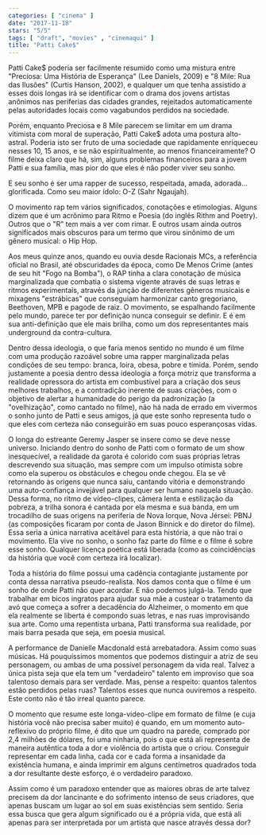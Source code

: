 ```yaml
---
categories: [ "cinema" ]
date: "2017-11-18"
stars: "5/5"
tags: [ "draft", "movies" , "cinemaqui" ]
title: "Patti Cake$"
---
```

Patti Cake$ poderia ser facilmente resumido como uma mistura entre "Preciosa: Uma História de Esperança" (Lee Daniels, 2009) e "8 Mile: Rua das Ilusões" (Curtis Hanson, 2002), e qualquer um que tenha assistido a esses dois longas irá se identificar com o drama dos jovens artistas anônimos nas periferias das cidades grandes, rejeitados automaticamente pelas autoridades locais como vagabundos perdidos na sociedade.

Porém, enquanto Preciosa e 8 Mile parecem se limitar em um drama vitimista com moral de superação, Patti Cake$ adota uma postura alto-astral. Poderia isto ser fruto de uma sociedade que rapidamente enriqueceu nesses 10, 15 anos, e se não espiritualmente, ao menos financeiramente? O filme deixa claro que há, sim, alguns problemas financeiros para a jovem Patti e sua família, mas pior do que eles é não poder viver seu sonho.

E seu sonho é ser uma rapper de sucesso, respeitada, amada, adorada... glorificada. Como seu maior ídolo: O-Z (Sahr Ngaujah).

O movimento rap tem vários significados, conotações e etimologias. Alguns dizem que é um acrônimo para Ritmo e Poesia (do inglês Rithm and Poetry). Outros que o "R" tem mais a ver com rimar. E outros usam ainda outros significados mais obscuros para um termo que virou sinônimo de um gênero musical: o Hip Hop.

Aos meus quinze anos, quando eu ouvia desde Racionais MCs, a referência oficial no Brasil, até obscuridades da época, como De Menos Crime (antes de seu hit "Fogo na Bomba"), o RAP tinha a clara conotação de música marginalizada que combatia o sistema vigente através de suas letras e ritmos experimentais, através da junção de diferentes gêneros musicais e mixagens "estrábicas" que conseguiam harmonizar canto gregoriano, Beethoven, MPB e pagode de raiz. O movimento, se espalhando facilmente pelo mundo, parece ter por definição nunca conseguir se definir. E é em sua anti-definição que ele mais brilha, como um dos representantes mais underground da contra-cultura.

Dentro dessa ideologia, o que faria menos sentido no mundo é um filme com uma produção razoável sobre uma rapper marginalizada pelas condições de seu tempo: branca, loira, obesa, pobre e tímida. Porém, sendo justamente a poesia dentro dessa ideologia a força motriz que transforma a realidade opressora do artista em combustível para a criação dos seus melhores trabalhos, e a contradição inerente de suas criações, com o objetivo de alertar a humanidade do perigo da padronização (a "ovelhização", como cantado no filme), não há nada de errado em vivermos o sonho junto de Patti e seus amigos, já que este sonho representa tudo o que eles com certeza não conseguirão em suas pouco esperançosas vidas.

O longa do estreante Geremy Jasper se insere como se deve nesse universo. Iniciando dentro do sonho de Patti com o formato de um show inesquecível, a realidade da garota é colorido com suas próprias letras descrevendo sua situação, mas sempre com um impulso otimista sobre como ela superou os obstáculos e chegou onde chegou. Ela se vê retornando às origens que nunca saiu, cantando vitória e demonstrando uma auto-confiança invejável para qualquer ser humano naquela situação. Dessa forma, no ritmo de vídeo-clipes, câmera lenta e estilização da pobreza, a trilha sonora é cantada por ela mesma e sua banda, em um trocadilho de suas origens na periferia de Nova Iorque, Nova Jérsei: PBNJ (as composições ficaram por conta de Jason Binnick e do diretor do filme). Essa seria a única narrativa aceitável para esta história, a que não trai o movimento. Ela vive no sonho, o sonho faz parte do filme e o filme é sobre esse sonho. Qualquer licença poética está liberada (como as coincidências da história que você com certeza irá localizar).

Toda a história do filme possui uma cadência contagiante justamente por conta dessa narrativa pseudo-realista. Nos damos conta que o filme é um sonho de onde Patti não quer acordar. E não podemos julgá-la. Tendo que trabalhar em bicos ingratos para ajudar sua mãe a custear o tratamento da avó que começa a sofrer a decadência do Alzheimer, o momento em que ela realmente se liberta é compondo suas letras, e nas ruas improvisando sua arte. Como uma repentista urbana, Patti transforma sua realidade, por mais barra pesada que seja, em poesia musical.

A performance de Danielle Macdonald está arrebatadora. Assim como suas músicas. Há pouquíssimos momentos que podemos distinguir a atriz de seu personagem, ou ambas de uma possível personagem da vida real. Talvez a única pista seja que ela tem um "verdadeiro" talento em improviso que soa talentoso demais para ser verdade. Mas, pense a respeito: quantos talentos estão perdidos pelas ruas? Talentos esses que nunca ouviremos a respeito. Este conto não é tão irreal quanto parece.

O momento que resume este longa-video-clipe em formato de filme (e cuja história você não precisa saber muito) é quando, em um momento auto-reflexivo do próprio filme, é dito que um quadro na parede, comprado por 2,4 milhões de dólares, foi uma ninharia, pois o que está ali representa de maneira autêntica toda a dor e violência do artista que o criou. Conseguir representar em cada linha, cada cor e cada forma a insanidade da existência humana, e ainda imprimir em alguns centímetros quadrados toda a dor resultante deste esforço, é o verdadeiro paradoxo.

Assim como é um paradoxo entender que as maiores obras de arte talvez precisem da dor lancinante e do sofrimento intenso de seus criadores, que apenas buscam um lugar ao sol em suas existências sem sentido. Seria essa busca que gera algum significado ou é a própria vida, que está ali apenas para ser interpretada por um artista que nasce através dessa dor?
